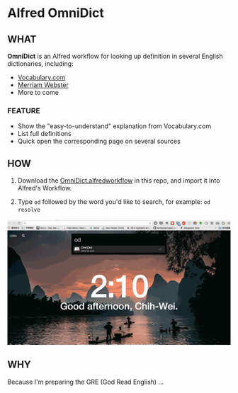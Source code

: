 Alfred OmniDict
==================

## WHAT

**OmniDict** is an Alfred workflow for looking up definition in several English
dictionaries, including:

- [Vocabulary.com](http://www.vocabulary.com/)
- [Merriam Webster](http://www.merriam-webster.com/)
- More to come

### FEATURE

- Show the "easy-to-understand" explanation from Vocabulary.com
- List full definitions
- Quick open the corresponding page on several sources

## HOW

1. Download the [OmniDict.alfredworkflow](https://github.com/lazywei/alfred-omnidict/blob/master/OmniDict.alfredworkflow) in this repo, and import it into Alfred's Workflow.

2. Type `od` followed by the word you'd like to search, for example: `od resolve`

![DEMO](https://raw.githubusercontent.com/lazywei/alfred-omnidict/master/demo.gif)

## WHY

Because I'm preparing the GRE (God Read English) ...
